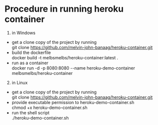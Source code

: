 # Procedure in running heroku container

1. in Windows
* get a clone copy of the project by running  
git clone https://github.com/melvin-john-banaag/heroku-container.git
* build the dockerfile  
docker build -t melbsmelbs/heroku-container:latest .
* run as a container  
docker run -d -p 8080:8080 --name heroku-demo-container melbsmelbs/heroku-container

2. in Linux
* get a clone copy of the project by running  
git clone https://github.com/melvin-john-banaag/heroku-container.git
* provide executable permission to heroku-demo-container.sh  
chmod +x heroku-demo-container.sh
* run the shell script  
./heroku-demo-container.sh
